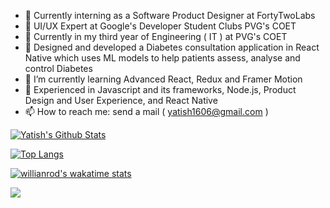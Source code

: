 - 🔭 Currently interning as a Software Product Designer at FortyTwoLabs 
- 🔭 UI/UX Expert at Google's Developer Student Clubs PVG's COET
- 🔭 Currently in my third year of Engineering ( IT ) at PVG's COET
- 🔭 Designed and developed a Diabetes consultation application in React Native which uses ML models to help patients assess, analyse and control Diabetes
- 🌱 I’m currently learning Advanced React, Redux and Framer Motion
- 🌱 Experienced in Javascript and its frameworks, Node.js, Product Design and User Experience, and React Native
- 📫 How to reach me: send a mail ( yatish1606@gmail.com )
 

[![Yatish's Github Stats](https://github-readme-stats.vercel.app/api?username=yatish1606&show_icons=true&theme=dark&count_private=true&include_all_commits=true)](https://github.com/anuraghazra/github-readme-stats)

[![Top Langs](https://github-readme-stats.vercel.app/api/top-langs/?username=yatish1606&layout=compact&langs_count=10)](https://github.com/anuraghazra/github-readme-stats)
 
 [![willianrod's wakatime stats](https://github-readme-stats.vercel.app/api/wakatime?username=yatish1606)](https://github.com/anuraghazra/github-readme-stats)

![](https://komarev.com/ghpvc/?username=yatish1606&color=brightgreen)
